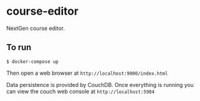 # course-editor

NextGen course editor.

## To run

```
$ docker-compose up
```

Then open a web browser at `http://localhost:9000/index.html`

Data persistence is provided by CouchDB.  Once everything is running you
can view the couch web console at `http://localhost:5984`

